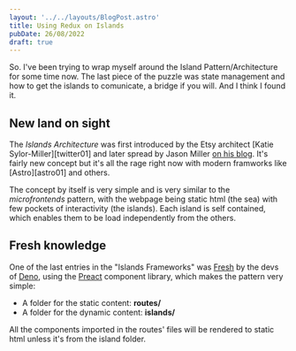 ```yaml
---
layout: '../../layouts/BlogPost.astro'
title: Using Redux on Islands
pubDate: 26/08/2022
draft: true
---
```


So. I've been trying to wrap myself around the Island Pattern/Architecture for some time now. The last piece of the puzzle was state management and how to get the islands to comunicate, a bridge if you will. And I think I found it.

## New land on sight

The _Islands Architecture_ was first introduced by the Etsy architect [Katie Sylor-Miller][twitter01] and later spread by Jason Miller [on his blog][developit01]. It's fairly new concept but it's all the rage right now with modern framworks like [Astro][astro01] and others.

The concept by itself is very simple and is very similar to the _microfrontends_ pattern, with the webpage being static html (the sea) with few pockets of interactivity (the islands). Each island is self contained, which enables them to be load independently from the others.

## Fresh knowledge

One of the last entries in the "Islands Frameworks" was [Fresh][deno01] by the devs of [Deno][deno02], using the [Preact][preact01] component library, which makes the pattern very simple:

- A folder for the static content: **routes/**
- A folder for the dynamic content: **islands/**

All the components imported in the routes' files will be rendered to static html unless it's from the island folder.

[deno01]: http://fresh.deno.dev
[deno02]: http://deno.land
[twiiter01]: https://twitter.com/ksylor
[developit01]: https://jasonformat.com/islands-architecture/
[preact01]: https://preactjs.com